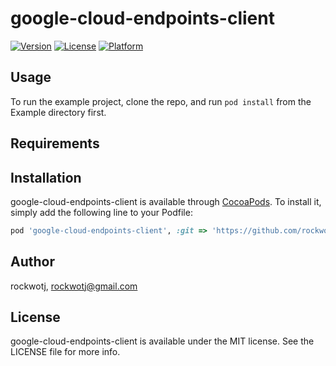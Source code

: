 # google-cloud-endpoints-client

[![Version](https://img.shields.io/cocoapods/v/google-cloud-endpoints-client.svg?style=flat)](http://cocoapods.org/pods/google-cloud-endpoints-client)
[![License](https://img.shields.io/cocoapods/l/google-cloud-endpoints-client.svg?style=flat)](http://cocoapods.org/pods/google-cloud-endpoints-client)
[![Platform](https://img.shields.io/cocoapods/p/google-cloud-endpoints-client.svg?style=flat)](http://cocoapods.org/pods/google-cloud-endpoints-client)

## Usage

To run the example project, clone the repo, and run `pod install` from the Example directory first.

## Requirements

## Installation

google-cloud-endpoints-client is available through [CocoaPods](http://cocoapods.org). To install
it, simply add the following line to your Podfile:

```ruby
pod 'google-cloud-endpoints-client', :git => 'https://github.com/rockwotj/google-cloud-endpoints-client.git'
```

## Author

rockwotj, rockwotj@gmail.com

## License

google-cloud-endpoints-client is available under the MIT license. See the LICENSE file for more info.
